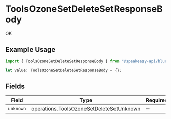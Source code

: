 # ToolsOzoneSetDeleteSetResponseBody

OK

## Example Usage

```typescript
import { ToolsOzoneSetDeleteSetResponseBody } from "@speakeasy-api/bluesky/models/operations";

let value: ToolsOzoneSetDeleteSetResponseBody = {};
```

## Fields

| Field                                                                                                | Type                                                                                                 | Required                                                                                             | Description                                                                                          |
| ---------------------------------------------------------------------------------------------------- | ---------------------------------------------------------------------------------------------------- | ---------------------------------------------------------------------------------------------------- | ---------------------------------------------------------------------------------------------------- |
| `unknown`                                                                                            | [operations.ToolsOzoneSetDeleteSetUnknown](../../models/operations/toolsozonesetdeletesetunknown.md) | :heavy_minus_sign:                                                                                   | N/A                                                                                                  |